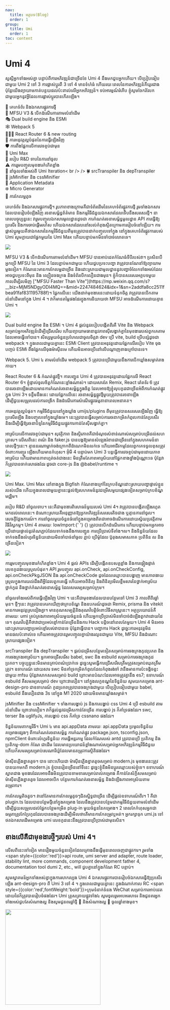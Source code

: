 ```yaml
---
nav:
  title: អត្ថបទ(Blog)
  order: 1
group:
  title: Umi
  order: 1
toc: content
---
```


# Umi 4

សួស្តីអ្នកទាំងអស់គ្នា បន្ទាប់ពីការអភិវឌ្ឍន៍ជាច្រើនខែ Umi 4 នឹងមកជួបអ្នកហើយ។ បើប្រៀបធៀបជាមួយ Umi 2 ទៅ 3 ការផ្លាស់ប្តូរពី 3 ទៅ 4 មានទំហំធំ ហើយរយៈពេលនៃការអភិវឌ្ឍន៍គឺយូរជាង ប៉ុន្តែយើងព្យាយាមកាត់បន្ថយផលប៉ះពាល់លើអ្នកអភិវឌ្ឍន៍។ ទប់អារម្មណ៍រំភើប ខ្ញុំសូមចែករំលែកជាមួយអ្នកនូវអ្វីដែលការផ្លាស់ប្តូរបានកើតឡើង។

🎉 គេហទំព័រ និងឯកសារផ្លូវការថ្មី<br /> 🚀 MFSU V3 & បើកដំណើរការតាមលំនាំដើម<br /> 🎭 Dual build engine និង ESMi<br /> 🕸 Webpack 5<br /> ⛹🏾‍♂️ React Router 6 & new routing<br /> 🐹 ការអនុវត្តល្អបំផុតនៃការធ្វើឡើងវិញ<br /> 🛡️ ការពឹងផ្អែកលើការវេចខ្ចប់ជាមុន<br /> 🤺 Umi Max<br /> 🐛 របៀប R&D ទាបនៃការនាំចូល<br /> ⚠️ ការរួមបញ្ចូលមុខងារកំហិតខ្លាំង<br /> 🎈 នាំចូលទាំងអស់ពី Umi Iteration< br /> /> 🍀 srcTranspiler និង depTranspiler<br /> 🌼 jsMinifier និង cssMinifier<br /> 🌸 Application Metadata<br /> ❄️ Micro Generator<br /> 🧪 ការកែលម្អតូច<br />

<p>
  <span style={{ color: 'red', fontWeight: 'bold' }}> គេហទំព័រ និងឯកសារផ្លូវការថ្មី។ </span>
  រូបភាពខាងក្រោមគឺជាទំព័រដើមនៃគេហទំព័រផ្លូវការថ្មី រួមទាំងឯកសារដែលបានរៀបចំឡើងវិញ រចនាសម្ព័ន្ធព័ត៌មាន និងកម្មវិធីជំនួយឯកសារដែលទើបនឹងសរសេរថ្មី។ នាពេលបច្ចុប្បន្ននេះ វារួមបញ្ចូលឯកសារមូលដ្ឋានដូចជា ការកំណត់រចនាសម្ព័ន្ធមូលដ្ឋាន API ការធ្វើឱ្យប្រសើរ និងការចាប់ផ្ដើមរហ័ស ហើយឯកសារដែលនៅសល់កំពុងស្ថិតក្រោមការរៀបចំនៅឡើយ។ ការផ្លាស់ប្តូរមួយគឺថាឯកសារនៃកម្មវិធីជំនួយពីមុនត្រូវបានដាក់បញ្ចូលទៅក្នុង
  នៅក្នុងគេហទំព័រផ្លូវការរបស់ Umi សូមក្លាយជាផ្នែកមួយនៃ Umi Max ហើយបន្ទាប់មកមិនចាំបាច់លោតទេ។
</p>

![](https://img.alicdn.com/imgextra/i1/O1CN014dDq4L1Zc3guRwcse_!!6000000003214-2-tps-1600-941.png)

<p>
   <span style={{ color: 'red', fontWeight: 'bold' }}>MFSU V3 & បើកដំណើរការតាមលំនាំដើម។ </span>
   MFSU បានអាប់ដេតកំណែធំទីបីរបស់វា។ ប្រសិនបើអ្នកប្រើ MFSU នៃ Umi 3 ដែលភ្ជាប់មកជាមួយ ហើយជួបប្រទះបញ្ហា វាត្រូវបានណែនាំឱ្យព្យាយាមម្តងទៀត។ កំណែនេះមានការកែលម្អជាច្រើន និងដោះស្រាយជាមូលដ្ឋាននូវបញ្ហាចំលែកទាំងអស់ដែលអាចជួបប្រទះពីមុន និង ល្បឿនចងក្រង និងទំព័របើកលឿនជាងមុន។ ខ្ញុំក៏បានសរសេរអត្ថបទមួយកាលពីម្សិលមិញ
   ["MFSU Faster Than Vite"](https://mp.weixin.qq.com/s?__biz=MjM5NDgyODI4MQ==&mid=2247484624&idx=1&sn=2addfa8cc2511fbea91faf831195788f)។ ផ្អែកលើនេះ យើងដាក់មុខងារនេះដោយទំនុកចិត្ត
   វាត្រូវបានបើកតាមលំនាំដើមនៅក្នុង Umi 4 ។ វាក៏មានតម្លៃផងដែរក្នុងការនិយាយថា MFSU អាចដំណើរការដោយគ្មាន Umi ។
</p>

![](https://img.alicdn.com/imgextra/i2/O1CN01Znj8HD1mCwz72voXv_!!6000000004919-2-tps-1600-807.png)

<p>
  <span style={{ color: 'red', fontWeight: 'bold' }}> Dual build engine និង ESMi ។ </span>
  Umi 4 ផ្តល់នូវរបៀបបង្កើតពីរគឺ Vite និង Webpack សម្រាប់អ្នកអភិវឌ្ឍន៍ដើម្បីជ្រើសរើស ហើយព្យាយាមធានានូវភាពស៊ីសង្វាក់គ្នានៃមុខងាររបស់ពួកគេតាមដែលអាចធ្វើទៅបាន។ សិស្សមួយចំនួនប្រហែលជាចូលចិត្តវា
  dev ប្រើ vite, build ប្រើបន្សំដូចជា webpack ។ ក្នុងពេលជាមួយគ្នានេះ ESMi Client ត្រូវបានអនុវត្តដោយផ្អែកលើរបៀប Vite
  ចុងបញ្ចប់ ESMi ពឹងផ្អែកលើចុងម៉ាស៊ីនមេ ហើយមិនអាចប្រើនៅលើបណ្តាញខាងក្រៅបានទេ។
</p>

<p>
  <span style={{ color: 'red', fontWeight: 'bold' }}> Webpack 5. </span> Umi ៤
  តាមលំនាំដើម webpack 5 ត្រូវបានប្រើជាមួយនឹងការបើកឃ្លាំងសម្ងាត់រាងកាយ។
</p>

<p>
  <span style={{ color: 'red', fontWeight: 'bold' }}>
    React Router 6 & កំណត់ផ្លូវថ្មី។
  </span>
  ការបញ្ជូន Umi 4 ត្រូវបានអនុវត្តដោយផ្អែកលើ React Router 6។ ខ្ញុំផ្ទាល់ចូលចិត្តកំណែនេះខ្លាំងណាស់។ ដោយសារតែ Remix, React
  រ៉ោតទ័រ 6 ត្រូវបានរចនាឡើងដោយមានការកំណត់រចនាសម្ព័ន្ធក្នុងចិត្ត ដែលអាចឱ្យខ្ញុំលុបកូដជាច្រើនអំពីការកំណត់ផ្លូវក្នុង Umi 3។ ទន្ទឹមនឹងនេះ ដោយផ្អែកលើនេះ រចនាសម្ព័ន្ធផ្លូវថ្មីមួយត្រូវបានរចនាឡើងដើម្បីជួយសម្រួលដល់ការពង្រីក និងដំណើរការសំណើរផ្លូវធម្មតានាពេលអនាគត។
</p>

<p>
  <span style={{ color: 'red', fontWeight: 'bold' }}> ការអនុវត្តល្អបំផុត។ </span>
  កម្មវិធីជំនួយនៅក្នុងឃ្លាំង umijs/plugins ពីមុនត្រូវបានសរសេរឡើងវិញ ធ្វើឱ្យប្រសើរឡើង និងបញ្ចូលទៅក្នុងឃ្លាំងមេ។ នេះត្រូវបានធ្វើសម្រាប់ការរចនាកម្រិតកំពូលកាន់តែប្រសើរ និងដើម្បីធ្វើឱ្យរចនាប័ទ្មនៃកម្មវិធីជំនួយផ្លូវការកាន់តែស៊ីសង្វាក់គ្នា។
</p>

<p>
  <span style={{ color: 'red', fontWeight: 'bold' }}>​អាស្រ័យ​លើ​ការ​វេចខ្ចប់​ជាមុន។ </span>
  សុវត្ថិភាព និងស្ថិរភាពគឺជាចំណុចសំខាន់ណាស់សម្រាប់បម្រើដល់សហគ្រាស។ លើសពីនេះ ពណ៌ និង faker.js បានបង្កឱ្យមានសំឡេងរំខានជាច្រើននៅក្នុងសហគមន៍នាពេលថ្មីៗនេះ។ គ្មាននរណាម្នាក់ចង់ក្រោកពីដំណេកមិនលក់ទេ ហើយអាជីវកម្មដែលពួកគេទទួលខុសត្រូវចំពោះការព្យួរ ឡើង​ហើយ​មាន​កំហុស។ អ៊ុំមី
  4 បន្ទាប់មក Umi 3 បន្តធ្វើការវេចខ្ចប់ជាមុនដោយភាពអាស្រ័យ ហើយវាមានភាពហ្មត់ចត់ជាងនេះ មិនត្រឹមតែភាពអាស្រ័យនៅផ្នែកខាងថ្នាំងប៉ុណ្ណោះទេ ប៉ុន្តែវាក៏ត្រូវបានចាក់សោផងដែរ ដូចជា
  core-js និង @babel/runtime ។
</p>

![](https://img.alicdn.com/imgextra/i1/O1CN01h44iJg1T09DNuYOlm_!!6000000002319-2-tps-1600-758.png)

<p>
  <span style={{ color: 'red', fontWeight: 'bold' }}> Umi Max. </span> Umi Max
  នៅខាងក្នុង Bigfish
  កំណែខាងក្រៅនៃក្របខ័ណ្ឌដោះស្រាយបញ្ហាផ្ទាល់ខ្លួនរបស់យើង ហើយក្នុងពេលជាមួយគ្នានេះផ្តល់ឱ្យសហគមន៍នូវជម្រើសមួយផ្សេងទៀតសម្រាប់ក្របខ័ណ្ឌមជ្ឈិម។
</p>

<p>
  <span style={{ color: 'red', fontWeight: 'bold' }}>
    របៀប R&D នាំចូលទាប។
  </span>
  នេះគឺជាមុខងារពិសោធន៍មួយរបស់ Umi 4។ វាត្រូវបានបង្កើតឡើងរហូតមកដល់ពេលនេះ។ ដំណោះស្រាយគឺអនុញ្ញាតឱ្យអ្នកអភិវឌ្ឍន៍សរសេរតិចជាង ឬគ្មានការនាំចូល។
  សេចក្តីថ្លែងការណ៍។ ការនាំចូលមួយចំនួនធំនៅក្នុងគម្រោងពិតជាអាចដំណើរការដោយស្វ័យប្រវត្តិតាមវិធីវិស្វកម្ម។ Umi 4 តាមរយៈ lowImport:{' '}
  {} ត្រូវបានបើកដំណើរការ ហើយបន្ទាប់មកអ្នកអាចប្រើដោយផ្ទាល់នូវតំណភ្ជាប់ដែលទាក់ទងនឹងការបញ្ជូន ការប្រើប្រាស់ទីតាំង។ល។ និងទិន្នន័យដែលទាក់ទងនឹងលំហូរទិន្នន័យដោយមិនចាំបាច់នាំចូល
  ភ្ជាប់ ប្រើម៉ូដែល ប៊ូតុងសមាសភាគ ប្រតិទិន ល និងច្រើនទៀត។
</p>

![](https://img.alicdn.com/imgextra/i4/O1CN0142Vcpt25kMZqjmioe_!!6000000007564-2-tps-1600-631.png)

<p>
  <span style={{ color: 'red', fontWeight: 'bold' }}>ការរួមបញ្ចូលមុខងារកំហិតខ្លាំង។ </span> Umi
  4 ផ្តល់ APIs ដើម្បីបង្កើតឧបសគ្គខ្លាំង និងការផ្ទៀងផ្ទាត់លេខកូដងាយស្រួលបំផុត។ API រួមបញ្ចូល
  api.onCheck, api.onCheckConfig, api.onCheckPkgJSON និង
  api.onCheckCode ដូចដែលឈ្មោះបានបង្ហាញ មានភាពងាយស្រួលក្នុងការយល់ដឹងពីអ្វីដែលពួកគេធ្វើ ហើយអាចពិនិត្យ និងពិនិត្យមើលខ្លឹមសារនៃថ្នាក់អាស្រ័យ ថ្នាក់កូដ និងថ្នាក់កំណត់រចនាសម្ព័ន្ធ ដែលសមរម្យសម្រាប់ក្រុម។
</p>

<p>
  <span style={{ color: 'red', fontWeight: 'bold' }}>
    នាំចូលទាំងអស់ពីការធ្វើឡើងវិញ Umi ។
  </span>
  នេះគឺជាមុខងារដែលបានបន្ថែមទៅ Umi 3 កាលពីពីរឆ្នាំមុន។ ថ្មីៗនេះ វាត្រូវបានគេរកឃើញថាក្របខ័ណ្ឌ និងឧបករណ៍ដូចជា Remix, prisma និង vitekit មានការអនុវត្តស្រដៀងគ្នា។ មានគុណសម្បត្តិនិងគុណវិបត្តិចំពោះវិធីសាស្រ្តនេះ។ អត្ថប្រយោជន៍គឺតាមរយៈ
  umi គ្រប់គ្រងភាពអាស្រ័យមួយចំនួនធំ ហើយអ្នកប្រើប្រាស់មិនចាំបាច់ដំឡើងពួកវាដោយដៃទេ។ គុណវិបត្តិ​គឺ​ថា​វា​ជា​ប្រអប់​ខ្មៅ​កាន់​តែ​ច្រើន​និង​ការ Hack បន្តិច​នៅ​ពេល​តែ​មួយ​។ Umi 4 មិនអាចដោះស្រាយបញ្ហាប្រអប់ខ្មៅរបស់វាបានទេ ប៉ុន្តែវាធ្វើបាន។
  បញ្ហាការ Hack ដូច្នេះការអនុវត្តមិនមានផលប៉ះពាល់ទេ ហើយអាចត្រូវបានរួមបញ្ចូលគ្នាយ៉ាងរលូនជាមួយ Vite, MFSU និងដំណោះស្រាយផ្សេងទៀត។
</p>

<p>
  <span style={{ color: 'red', fontWeight: 'bold' }}>
    srcTranspiler និង depTranspiler ។
  </span>
  ផ្តល់ជម្រើសបន្ថែមទៀតសម្រាប់ការចងក្រងកូដប្រភព និងការចងក្រងអាស្រ័យ។ អ្នកអាចជ្រើសរើស babel, swc និង esbuild សម្រាប់ការចងក្រងកូដប្រភព។ បច្ចុប្បន្ននេះមិនមានគ្រាប់ពណ៌ប្រាក់ទេ ដូច្នេះសូមធ្វើការជ្រើសរើសត្រឹមត្រូវសម្រាប់ឈុតត្រឹមត្រូវ។ ឧទាហរណ៍
  ដោយសារ swc មិនគាំទ្រកម្រិតកំពូលដែលកំពុងរង់ចាំ វានឹងមានការប៉ះទង្គិចខ្លះជាមួយ mfsu ប៉ុន្តែវាសាកសមសម្រាប់ build ព្រោះមានបំណះដែលអាចត្រូវគ្នានឹង
  es7; ឧទាហរណ៍ esbuild គឺសមរម្យសម្រាប់ dev ព្រោះវាលឿន។ នៅក្នុងលក្ខខណ្ឌនៃទិន្នន័យ សូមយកគម្រោង ant-design-pro ជាឧទាហរណ៍ កូដប្រភពត្រូវបានចងក្រងជាមួយ
  បើប្រៀបធៀបជាមួយ babel, esbuild នឹងលឿនជាង 3s នៅក្នុង M1 2020 ដោយមិនមានឃ្លាំងសម្ងាត់។
</p>

<p>
  <span style={{ color: 'red', fontWeight: 'bold' }}>
    jsMinifier និង cssMinifier ។
  </span>
  ទាំងការបង្ហាប់ js និងការបង្ហាប់ css Umi 4 ប្រើ esbuild តាមលំនាំដើម ព្រោះវាលឿន។ វាក៏ផ្តល់នូវជម្រើសកាន់តែច្រើន ការបង្ហាប់ js ក៏គាំទ្រផងដែរ។
  swc, terser និង uglifyJs, ការបង្ហាប់ css ក៏គាំទ្រ cssnano ផងដែរ។
</p>

<p>
  <span style={{ color: 'red', fontWeight: 'bold' }}>ទិន្នន័យមេតាកម្មវិធី។ </span> Umi ៤
  មាន api.appData តាមរយៈ api.appData
  ប្រមូលទិន្នន័យគម្រោងផ្សេងៗ ពីការកំណត់រចនាសម្ព័ន្ធ ការកំណត់ផ្លូវ package.json, tsconfig.json, npmClient
  ចំពោះលំហូរទិន្នន័យ ការធ្វើអន្តរកម្ម ដែលកំណែរបស់ antd ត្រូវបានប្រើ ប្រតិកម្ម និងប្រតិកម្ម-dom
  កំណែ ជាដើម ដែលមានប្រយោជន៍ខ្លាំងណាស់សម្រាប់អ្នកអភិវឌ្ឍន៍កម្មវិធីជំនួយ ហើយក៏សមរម្យសម្រាប់សេណារីយ៉ូដែលមានតម្រូវការស្ថិតិផងដែរ។
</p>

<p>
  <span style={{ color: 'red', fontWeight: 'bold' }}> ម៉ាស៊ីនភ្លើងខ្នាតតូច។ </span>បាទ នោះហើយជា
  ម៉ាស៊ីនភ្លើងខ្នាតតូចសម្រាប់ modern.js មុខងារនេះត្រូវបានយកមកពី modern.js
  ខ្ញុំបានរៀនច្រើននៅទីនេះ ដូច្នេះខ្ញុំនឹងមិនប្តូរឈ្មោះរបស់ខ្ញុំទេ។ ឧទាហរណ៍ស្អាតជាង
  មុខងារ​ដែល​អាច​នឹង​មិន​ត្រូវ​បាន​ទាមទារ​សម្រាប់​រាល់​គម្រោង គឺ​កាន់តែ​ស័ក្តិសម​សម្រាប់​ម៉ាស៊ីន​ភ្លើង​ខ្នាតតូច ដែល​អាច​បើក បន្ថែម​ការ​កំណត់​រចនាសម្ព័ន្ធ និង​ដំឡើង​ភាពអាស្រ័យ​តាម​តម្រូវការ។
</p>

<p>
  <span style={{ color: 'red', fontWeight: 'bold' }}> ការកែលម្អតិចតួច។ </span>
  វានៅតែមានការកែលម្អតូចៗជិតស្និទ្ធជាច្រើន ដើម្បីផ្តល់ឧទាហរណ៍ពីរ។ 1 គឺជា plugin.ts ដែលបានបន្ថែមថ្មីនៅក្នុងគម្រោង ដែលនឹងត្រូវបានបន្ថែមជាកម្មវិធីជំនួយតាមលំនាំដើម ដើម្បីជួយសម្រួលដល់ផ្នែកបន្ថែមកម្រិត plug-in មួយចំនួននៃគម្រោង។ 2
  ពេល​កែ​កំហុស​អ្នក​ជា​ធម្មតា​ត្រូវ​កែប្រែ​កូដ​ដែល​បាន​ចងក្រង​ដើម្បី​មើល​ថា​តើ​មាន​ការ​កែ​តម្រូវ​ឬ​អត់។ អ្នក​រក្សា​ទុក umi.js ទៅ​ថត​ឯកសារ​ដើម​គម្រោង umi
  លេខកូដនេះនឹងត្រូវបានប្រើប្រាស់ជាមុនសិន។
</p>

## ខាងលើគឺជាមុខងារថ្មីៗរបស់ Umi 4។

លើស​ពី​នេះ​ទៅ​ទៀត មាន​រឿង​មួយ​ចំនួន​ទៀត​ដែល​គ្រោង​នឹង​ធ្វើ​មុន​ពេល​ចេញ​ជា​ផ្លូវ​ការ។ រួមទាំង <span style={{color:'red'}}>api route, umi server and adapter, route loader, stability lint, more commands, component development father 4, documentation tool dumi 2</span>, etc., will ជួបគ្នានៅក្នុងកំណែ RC បន្ទាប់។

សូមស្វាគមន៍អ្នកទាំងអស់គ្នាក្នុងការសាកល្បង Umi 4 ឯកសារផ្លូវការបានរៀបចំឯកសារធ្វើឱ្យប្រសើរឡើង ant-design-pro ពី Umi 3 ទៅ 4 ។ ក្នុងពេលជាមួយគ្នានេះ ក្នុងដំណាក់កាល RC <span style={{color:'red',fontWeight:'bold'}}>ក្រុមទំនាក់ទំនង WeChat</span> សម្រាប់ការអាប់ដេតដោយដៃក៏ត្រូវបានរៀបចំផងដែរ។ Umi ត្រួសត្រាយផ្លូវទាំង៤ សូមចូលរួមអបអរសាទរ និងជូនពរអ្នកទាំងអស់ជួបតែសំណាងល្អ និងសូមជូនពរឆ្នាំថ្មី 🧨 និងសំណាងល្អ 🐯 ចូលឆ្នាំខាងមុខ។

<p>
<img
    src="https://img.alicdn.com/imgextra/i4/O1CN01QmMTeR1jd6l2cwHQh_!!6000000004570-0-tps-1170-1500.jpg"
    width="300"
  />

</p>
